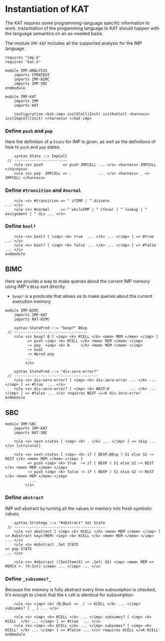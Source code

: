 Instantiation of KAT
====================

The KAT requires some programming-language specific information to work.
Instantiation of the progamming language to KAT should happen with the language semantics on an as-needed basis.

The module `IMP-KAT` includes all the supported analysis for the IMP language.

```k
requires "imp.k"
requires "kat.k"

module IMP-ANALYSIS
    imports STRATEGY
    imports IMP-BIMC
    imports IMP-SBC
endmodule

module IMP-KAT
    imports IMP
    imports KAT

    configuration <kat-imp> initSCell(Init) initKatCell <harness> initImpCell(Init) </harness> </kat-imp>
```

### Define `push` and `pop`

Here the definition of a `State` for IMP is given, as well as the definitions of how to `push` and `pop` states.

```k
    syntax State ::= ImpCell
 // ------------------------
    rule <s> push         => push IMPCELL ... </s> <harness> IMPCELL </harness>
    rule <s> pop  IMPCELL => .            ... </s> <harness> _ => IMPCELL </harness>
```

### Define `#transition` and `#normal`

```k
    rule <s> #transition => ^ ifIMP | ^ divzero                                     ... </s>
    rule <s> #normal     => ^ whileIMP | ^ ifeval | ^ lookup | ^ assignment | ^ div ... </s>
```

### Define `bool?`

```k
    rule <s> bool? [ <imp> <k> true  ... </k> ... </imp> ] => #true  ... </s>
    rule <s> bool? [ <imp> <k> false ... </k> ... </imp> ] => #false ... </s>
endmodule
```

BIMC
----

Here we provide a way to make queries about the current IMP memory using IMP's `BExp` sort directly.

-   `bexp?` is a predicate that allows us to make queries about the current execution memory.

```k
module IMP-BIMC
    imports IMP-KAT
    imports KAT-BIMC

    syntax StatePred ::= "bexp?" BExp
 // ---------------------------------
    rule <s> bexp? B [ <imp> <k> KCELL </k> <mem> MEM </mem> </imp> ]
          => push <imp> <k> KCELL </k> <mem> MEM </mem> </imp>
          ~> pop  <imp> <k> B     </k> <mem> MEM </mem> </imp>
          ~> eval
          ~> #pred pop
         ...
         </s>

    syntax StatePred ::= "div-zero-error?"
 // --------------------------------------
    rule <s> div-zero-error? [ <imp> <k> div-zero-error ... </k> ... </imp> ] => #true  ... </s>
    rule <s> div-zero-error? [ <imp> <k> NEXT:K         ... </k> ... </imp> ] => #false ... </s> requires NEXT =/=K div-zero-error
endmodule
```

SBC
---

```k
module IMP-SBC
    imports IMP-KAT
    imports KAT-SBC

    rule <s> next-states [ <imp> <k> . </k> ... </imp> ] => skip ... </s> [strucural]

    rule <s> next-states [ <imp> <k> if ( BEXP:BExp ) S1 else S2 ~> REST </k> <mem> MEM </mem> </imp> ]
          => push <imp> <k> true  ~> if ( BEXP ) S1 else S2 ~> REST </k> <mem> MEM </mem> </imp>
          ~> push <imp> <k> false ~> if ( BEXP ) S1 else S2 ~> REST </k> <mem> MEM </mem> </imp>
           ...
         </s>
```

### Define `abstract`

IMP will abstract by turning all the values in memory into fresh symbolic values.

```k
    syntax Strategy ::= "#abstract" Set State
 // -----------------------------------------
    rule <s> abstract [ <imp> <k> KCELL </k> <mem> MEM </mem> </imp> ] => #abstract keys(MEM) <imp> <k> KCELL </k> <mem> MEM </mem> </imp> ... </s>
    rule <s> #abstract .Set STATE                                      => pop STATE                                                        ... </s>

    rule <s> #abstract ((SetItem(X) => .Set) XS) <imp> <mem> MEM => MEM[X <- ?V:Int] </mem> ... </imp> ... </s>
```

### Define `_subsumes?_`

Because the memory is fully abstract every time subsumption is checked, it's enough to check that the `k` cell is identical for subsumption.

```k
    rule <s> <imp> <k> (B:Bool => .) ~> KCELL </k> ... </imp> subsumes? [ _ ] ... </s>

    rule <s> <imp> <k> KCELL </k> ... </imp> subsumes? [ <imp> <k> KCELL  </k> ... </imp> ] => #true  ... </s>
    rule <s> <imp> <k> KCELL </k> ... </imp> subsumes? [ <imp> <k> KCELL' </k> ... </imp> ] => #false ... </s> requires KCELL =/=K KCELL'
endmodule
```
